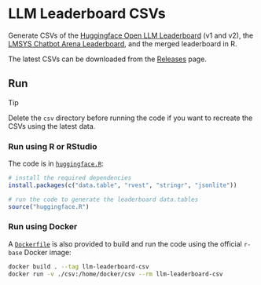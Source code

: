 # LLM Leaderboard CSVs

Generate CSVs of the [Huggingface Open LLM Leaderboard](https://huggingface.co/spaces/open-llm-leaderboard/open_llm_leaderboard)
(v1 and v2), the [LMSYS Chatbot Arena Leaderboard](https://chat.lmsys.org/?leaderboard),
and the merged leaderboard in R.

The latest CSVs can be downloaded from the [Releases](https://github.com/fboulnois/llm-leaderboard-csv/releases) page.

## Run

> [!TIP]
> Delete the `csv` directory before running the code if you want to recreate the
CSVs using the latest data.

### Run using R or RStudio

The code is in [`huggingface.R`](huggingface.R):

```R
# install the required dependencies
install.packages(c("data.table", "rvest", "stringr", "jsonlite"))

# run the code to generate the leaderboard data.tables
source("huggingface.R")
```

### Run using Docker

A [`Dockerfile`](Dockerfile) is also provided to build and run the code using
the official `r-base` Docker image:

```bash
docker build . --tag llm-leaderboard-csv
docker run -v ./csv:/home/docker/csv --rm llm-leaderboard-csv
```
